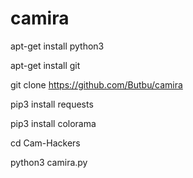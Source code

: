 # camira
apt-get install python3

apt-get install git

git clone https://github.com/Butbu/camira

pip3 install requests

pip3 install colorama

cd Cam-Hackers

python3 camira.py
